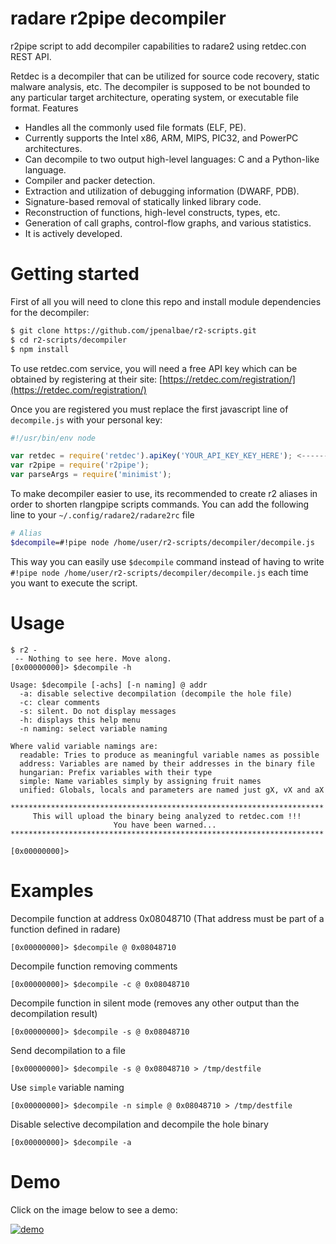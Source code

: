 # radare r2pipe decompiler

r2pipe script to add decompiler capabilities to radare2 using retdec.con REST API. [](https://github.com/jpenalbae/retdec-node)

Retdec is a decompiler that can be utilized for source code recovery, static malware analysis, etc. The decompiler is supposed to be not bounded to any particular target architecture, operating system, or executable file format.
Features

* Handles all the commonly used file formats (ELF, PE).
* Currently supports the Intel x86, ARM, MIPS, PIC32, and PowerPC architectures.
* Can decompile to two output high-level languages: C and a Python-like language.
* Compiler and packer detection.
* Extraction and utilization of debugging information (DWARF, PDB).
* Signature-based removal of statically linked library code.
* Reconstruction of functions, high-level constructs, types, etc.
* Generation of call graphs, control-flow graphs, and various statistics.
* It is actively developed.

# Getting started

First of all you will need to clone this repo and install module dependencies for the decompiler:
```sh
$ git clone https://github.com/jpenalbae/r2-scripts.git
$ cd r2-scripts/decompiler
$ npm install
```

To use retdec.com service, you will need a free API key which can be obtained by registering at their site: [https://retdec.com/registration/](https://retdec.com/registration/)

Once you are registered you must replace the first javascript line of `decompile.js` with your personal key:

```js
#!/usr/bin/env node

var retdec = require('retdec').apiKey('YOUR_API_KEY_KEY_HERE'); <------
var r2pipe = require('r2pipe');
var parseArgs = require('minimist');

```

To make decompiler easier to use, its recommended to create r2 aliases in order to shorten rlangpipe scripts commands. You can add the following line to your `~/.config/radare2/radare2rc` file
```sh
# Alias
$decompile=#!pipe node /home/user/r2-scripts/decompiler/decompile.js
```

This way you can easily use `$decompile` command instead of having to write `#!pipe node /home/user/r2-scripts/decompiler/decompile.js` each time you want to execute the script.


# Usage

```
$ r2 -
 -- Nothing to see here. Move along.
[0x00000000]> $decompile -h

Usage: $decompile [-achs] [-n naming] @ addr
  -a: disable selective decompilation (decompile the hole file)
  -c: clear comments
  -s: silent. Do not display messages
  -h: displays this help menu
  -n naming: select variable naming

Where valid variable namings are:
  readable: Tries to produce as meaningful variable names as possible
  address: Variables are named by their addresses in the binary file
  hungarian: Prefix variables with their type
  simple: Name variables simply by assigning fruit names
  unified: Globals, locals and parameters are named just gX, vX and aX

**********************************************************************
     This will upload the binary being analyzed to retdec.com !!!
                       You have been warned...
**********************************************************************

[0x00000000]> 
```

# Examples

Decompile function at address 0x08048710 (That address must be part of a function defined in radare)
```
[0x00000000]> $decompile @ 0x08048710
```

Decompile function removing comments
```
[0x00000000]> $decompile -c @ 0x08048710
```

Decompile function in silent mode (removes any other output than the decompilation result)
```
[0x00000000]> $decompile -s @ 0x08048710
```

Send decompilation to a file
```
[0x00000000]> $decompile -s @ 0x08048710 > /tmp/destfile
```

Use `simple` variable naming
```
[0x00000000]> $decompile -n simple @ 0x08048710 > /tmp/destfile
```

Disable selective decompilation and decompile the hole binary
```
[0x00000000]> $decompile -a
```


# Demo

Click on the image below to see a demo:

[![demo](http://nixgeneration.com/~jaime/misc/decompiler.png)](https://asciinema.org/a/20904)


